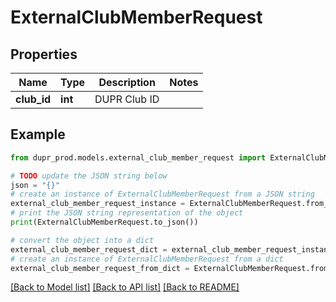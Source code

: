 # ExternalClubMemberRequest


## Properties

Name | Type | Description | Notes
------------ | ------------- | ------------- | -------------
**club_id** | **int** | DUPR Club ID | 

## Example

```python
from dupr_prod.models.external_club_member_request import ExternalClubMemberRequest

# TODO update the JSON string below
json = "{}"
# create an instance of ExternalClubMemberRequest from a JSON string
external_club_member_request_instance = ExternalClubMemberRequest.from_json(json)
# print the JSON string representation of the object
print(ExternalClubMemberRequest.to_json())

# convert the object into a dict
external_club_member_request_dict = external_club_member_request_instance.to_dict()
# create an instance of ExternalClubMemberRequest from a dict
external_club_member_request_from_dict = ExternalClubMemberRequest.from_dict(external_club_member_request_dict)
```
[[Back to Model list]](../README.md#documentation-for-models) [[Back to API list]](../README.md#documentation-for-api-endpoints) [[Back to README]](../README.md)



